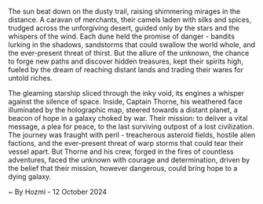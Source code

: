 
The sun beat down on the dusty trail, raising shimmering mirages in the distance. A caravan of merchants, their camels laden with silks and spices, trudged across the unforgiving desert, guided only by the stars and the whispers of the wind. Each dune held the promise of danger - bandits lurking in the shadows, sandstorms that could swallow the world whole, and the ever-present threat of thirst. But the allure of the unknown, the chance to forge new paths and discover hidden treasures, kept their spirits high, fueled by the dream of reaching distant lands and trading their wares for untold riches.

The gleaming starship sliced through the inky void, its engines a whisper against the silence of space. Inside, Captain Thorne, his weathered face illuminated by the holographic map, steered towards a distant planet, a beacon of hope in a galaxy choked by war. Their mission: to deliver a vital message, a plea for peace, to the last surviving outpost of a lost civilization. The journey was fraught with peril - treacherous asteroid fields, hostile alien factions, and the ever-present threat of warp storms that could tear their vessel apart. But Thorne and his crew, forged in the fires of countless adventures, faced the unknown with courage and determination, driven by the belief that their mission, however dangerous, could bring hope to a dying galaxy. 

~ By Hozmi - 12 October 2024

